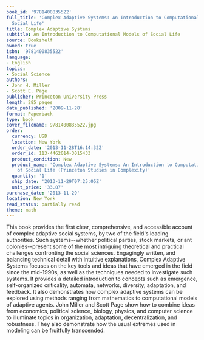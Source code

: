 ```yaml
---
book_id: '9781400835522'
full_title: 'Complex Adaptive Systems: An Introduction to Computational Models of
  Social Life'
title: Complex Adaptive Systems
subtitle: An Introduction to Computational Models of Social Life
source: Bookshelf
owned: true
isbn: '9781400835522'
language:
- English
topics:
- Social Science
authors:
- John H. Miller
- Scott E. Page
publisher: Princeton University Press
length: 285 pages
date_published: '2009-11-28'
format: Paperback
type: book
cover_filename: 9781400835522.jpg
order:
  currency: USD
  location: New York
  order_date: '2013-11-28T16:14:32Z'
  order_id: 113-4462014-3015433
  product_condition: New
  product_name: 'Complex Adaptive Systems: An Introduction to Computational Models
    of Social Life (Princeton Studies in Complexity)'
  quantity: '1'
  ship_date: '2013-11-29T07:25:05Z'
  unit_price: '33.07'
purchase_date: '2013-11-29'
location: New York
read_status: partially read
theme: math
---
```

This book provides the first clear, comprehensive, and accessible account of complex adaptive social systems, by two of the field's leading authorities. Such systems--whether political parties, stock markets, or ant colonies--present some of the most intriguing theoretical and practical challenges confronting the social sciences. Engagingly written, and balancing technical detail with intuitive explanations, Complex Adaptive Systems focuses on the key tools and ideas that have emerged in the field since the mid-1990s, as well as the techniques needed to investigate such systems. It provides a detailed introduction to concepts such as emergence, self-organized criticality, automata, networks, diversity, adaptation, and feedback. It also demonstrates how complex adaptive systems can be explored using methods ranging from mathematics to computational models of adaptive agents. John Miller and Scott Page show how to combine ideas from economics, political science, biology, physics, and computer science to illuminate topics in organization, adaptation, decentralization, and robustness. They also demonstrate how the usual extremes used in modeling can be fruitfully transcended.
